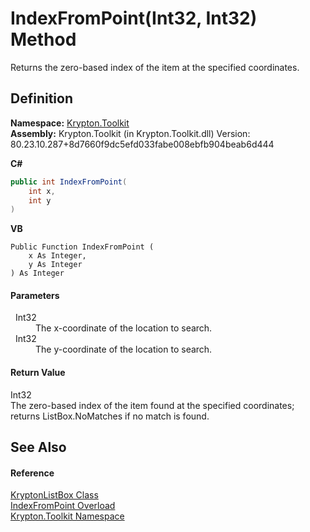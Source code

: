 # IndexFromPoint(Int32, Int32) Method


Returns the zero-based index of the item at the specified coordinates.



## Definition
**Namespace:** <a href="79d2eac2-21f4-54ff-7552-b20c33c30600.md">Krypton.Toolkit</a>  
**Assembly:** Krypton.Toolkit (in Krypton.Toolkit.dll) Version: 80.23.10.287+8d7660f9dc5efd033fabe008ebfb904beab6d444

**C#**
``` C#
public int IndexFromPoint(
	int x,
	int y
)
```
**VB**
``` VB
Public Function IndexFromPoint ( 
	x As Integer,
	y As Integer
) As Integer
```



#### Parameters
<dl><dt>  Int32</dt><dd>The x-coordinate of the location to search.</dd><dt>  Int32</dt><dd>The y-coordinate of the location to search.</dd></dl>

#### Return Value
Int32  
The zero-based index of the item found at the specified coordinates; returns ListBox.NoMatches if no match is found.

## See Also


#### Reference
<a href="34d189d7-24ac-ce5b-4fff-cda88ff9e2aa.md">KryptonListBox Class</a>  
<a href="9fd78119-3e16-2c3a-2692-653121e52ebf.md">IndexFromPoint Overload</a>  
<a href="79d2eac2-21f4-54ff-7552-b20c33c30600.md">Krypton.Toolkit Namespace</a>  
